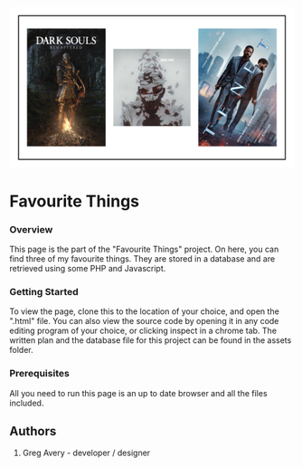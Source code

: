 ![All about Favourite Things](images/Favourite_Things.jpg "Favourite Things")

# Favourite Things

### Overview
This page is the part of the "Favourite Things" project. On here, you can find three of my favourite things. They are stored in a database and are retrieved using some PHP and Javascript. 

### Getting Started
To view the page, clone this to the location of your choice, and open the ".html" file.
You can also view the source code by opening it in any code editing program of your choice, or clicking inspect in a chrome tab.
The written plan and the database file for this project can be found in the assets folder.

### Prerequisites
All you need to run this page is an up to date browser and all the files included.

## Authors
1. Greg Avery - developer / designer
